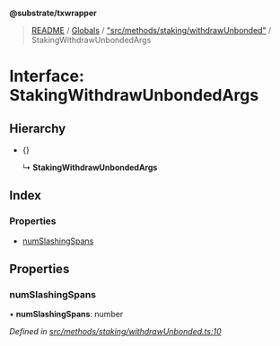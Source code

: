 **@substrate/txwrapper**

> [README](../README.md) / [Globals](../globals.md) / ["src/methods/staking/withdrawUnbonded"](../modules/_src_methods_staking_withdrawunbonded_.md) / StakingWithdrawUnbondedArgs

# Interface: StakingWithdrawUnbondedArgs

## Hierarchy

* {}

  ↳ **StakingWithdrawUnbondedArgs**

## Index

### Properties

* [numSlashingSpans](_src_methods_staking_withdrawunbonded_.stakingwithdrawunbondedargs.md#numslashingspans)

## Properties

### numSlashingSpans

•  **numSlashingSpans**: number

*Defined in [src/methods/staking/withdrawUnbonded.ts:10](https://github.com/paritytech/txwrapper/blob/ddb0953/src/methods/staking/withdrawUnbonded.ts#L10)*
